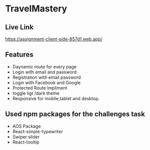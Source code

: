 # TravelMastery

## Live Link

https://assignment-client-side-857d1.web.app/

## Features

- Daynamic route for every page
- Login with email and password
- Registration with email password
- Login with Facebook and Google
- Protected Route impliment
- toggle ligt /dark theme
- Responsive for mobile,tablet and desktop.

## Used npm packages for the challenges task

- AOS Package
- React-simple-typewriter
- Swiper slider
- React-tooltip
